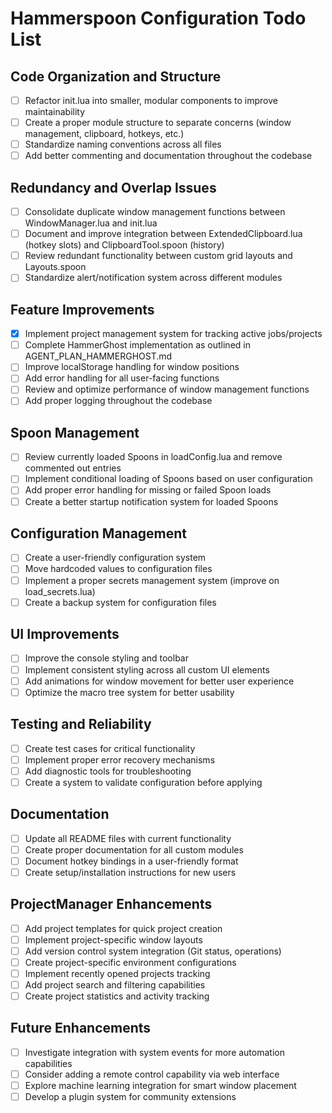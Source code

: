 # Hammerspoon Configuration Todo List

## Code Organization and Structure
- [ ] Refactor init.lua into smaller, modular components to improve maintainability
- [ ] Create a proper module structure to separate concerns (window management, clipboard, hotkeys, etc.)
- [ ] Standardize naming conventions across all files
- [ ] Add better commenting and documentation throughout the codebase

## Redundancy and Overlap Issues
- [ ] Consolidate duplicate window management functions between WindowManager.lua and init.lua
- [ ] Document and improve integration between ExtendedClipboard.lua (hotkey slots) and ClipboardTool.spoon (history)
- [ ] Review redundant functionality between custom grid layouts and Layouts.spoon
- [ ] Standardize alert/notification system across different modules

## Feature Improvements
- [x] Implement project management system for tracking active jobs/projects
- [ ] Complete HammerGhost implementation as outlined in AGENT_PLAN_HAMMERGHOST.md
- [ ] Improve localStorage handling for window positions
- [ ] Add error handling for all user-facing functions
- [ ] Review and optimize performance of window management functions
- [ ] Add proper logging throughout the codebase

## Spoon Management
- [ ] Review currently loaded Spoons in loadConfig.lua and remove commented out entries
- [ ] Implement conditional loading of Spoons based on user configuration
- [ ] Add proper error handling for missing or failed Spoon loads
- [ ] Create a better startup notification system for loaded Spoons

## Configuration Management
- [ ] Create a user-friendly configuration system
- [ ] Move hardcoded values to configuration files
- [ ] Implement a proper secrets management system (improve on load_secrets.lua)
- [ ] Create a backup system for configuration files

## UI Improvements
- [ ] Improve the console styling and toolbar
- [ ] Implement consistent styling across all custom UI elements
- [ ] Add animations for window movement for better user experience
- [ ] Optimize the macro tree system for better usability

## Testing and Reliability
- [ ] Create test cases for critical functionality
- [ ] Implement proper error recovery mechanisms
- [ ] Add diagnostic tools for troubleshooting
- [ ] Create a system to validate configuration before applying

## Documentation
- [ ] Update all README files with current functionality
- [ ] Create proper documentation for all custom modules
- [ ] Document hotkey bindings in a user-friendly format
- [ ] Create setup/installation instructions for new users

## ProjectManager Enhancements
- [ ] Add project templates for quick project creation
- [ ] Implement project-specific window layouts
- [ ] Add version control system integration (Git status, operations)
- [ ] Create project-specific environment configurations
- [ ] Implement recently opened projects tracking
- [ ] Add project search and filtering capabilities
- [ ] Create project statistics and activity tracking

## Future Enhancements
- [ ] Investigate integration with system events for more automation capabilities
- [ ] Consider adding a remote control capability via web interface
- [ ] Explore machine learning integration for smart window placement
- [ ] Develop a plugin system for community extensions 
